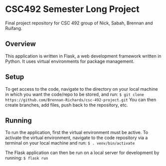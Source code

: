 # CSC492 Semester Long Project
Final project repository for CSC 492 group of Nick, Sabah, Brennan and Ruifang.

## Overview
This application is written in Flask, a web development framework written in Python. It uses virtual environments for package management.

## Setup 
To get access to the code, navigate to the directory on your local machine in which you want the code/repo to be stored, and run:
```$ git clone https://github.com/Brennan-Richards/csc-492-project.git```
You can then create branches, add files, push back to the repository, etc.

## Running
To run the application, first the virtual environment must be active. To activate the virtual environment, navigate to the code repository via a terminal on your local machine and run:
```$ . venv/bin/activate```

The Flask application can then be run on a local server for development by running:
```$ flask run```

